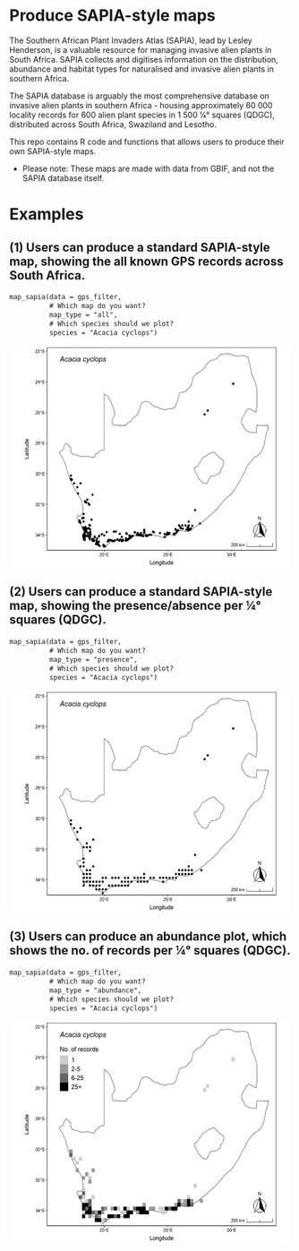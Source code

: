 # Produce SAPIA-style maps 

The Southern African Plant Invaders Atlas (SAPIA), lead by Lesley Henderson, is a valuable resource for managing invasive alien plants in South Africa. SAPIA collects and digitises information on the distribution, abundance and habitat types for naturalised and invasive alien plants in southern Africa. 

The SAPIA database is arguably the most comprehensive database on invasive alien plants in southern Africa - housing approximately 60 000 locality records for 600 alien plant species in 1 500 ¼° squares (QDGC), distributed across South Africa, Swaziland and Lesotho. 

This repo contains R code and functions that allows users to produce their own SAPIA-style maps. 

* Please note: These maps are made with data from GBIF, and not the SAPIA database itself. 

# Examples

## (1) Users can produce a standard SAPIA-style map, showing the all known GPS records across South Africa. 

```
map_sapia(data = gps_filter, 
          # Which map do you want? 
          map_type = "all",
          # Which species should we plot? 
          species = "Acacia cyclops")
```

<p align="center"> 
<img src="https://github.com/guysutton/sapia_type_maps/blob/master/figures/example_script_01_map_acacia_cyclops_all.png" align="center" width="550" height="400">
</p>

## (2) Users can produce a standard SAPIA-style map, showing the presence/absence per ¼° squares (QDGC). 

```
map_sapia(data = gps_filter, 
          # Which map do you want? 
          map_type = "presence",
          # Which species should we plot? 
          species = "Acacia cyclops")
```

<p align="center"> 
<img src="https://github.com/guysutton/sapia_type_maps/blob/master/figures/example_script_01_map_acacia_cyclops_pres.png" align="center" width="550" height="400">
</p>

## (3) Users can produce an abundance plot, which shows the no. of records per ¼° squares (QDGC).

```
map_sapia(data = gps_filter, 
          # Which map do you want? 
          map_type = "abundance",
          # Which species should we plot? 
          species = "Acacia cyclops")
```

<p align="center"> 
<img src="https://github.com/guysutton/sapia_type_maps/blob/master/figures/example_script_01_map_acacia_cyclops_abun.png" align="center" width="550" height="400">
</p>
